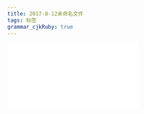 ```yaml
---
title: 2017-8-12未命名文件 
tags: 标签
grammar_cjkRuby: true
---
```

![enter description here][1]


  [1]: ./attachments/%E5%A4%A7%E7%BA%B2.txt "大纲"